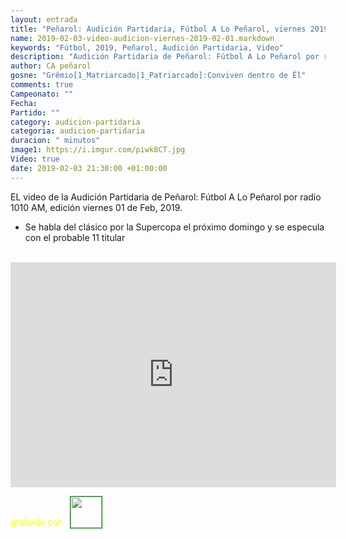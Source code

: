 ```yaml
---
layout: entrada
title: "Peñarol: Audición Partidaria, Fútbol A Lo Peñarol, viernes 2019-02-01 por 1010 AM"
name: 2019-02-03-video-audicion-viernes-2019-02-01.markdown
keywords: "Fútbol, 2019, Peñarol, Audición Partidaria, Video"
description: "Audición Partidaria de Peñarol: Fútbol A Lo Peñarol por radio 1010 AM, edición del viernes 01 de Feb 2019"
author: CA peñarol
gosne: "Grêmio[1_Matriarcado|1_Patriarcado]:Conviven dentro de Êl"
comments: true
Campeonato: ""
Fecha:
Partido: ""
category: audicion-partidaria
categoria: audicion-partidaria
duracion: " minutos"
image1: https://i.imgur.com/piwk8CT.jpg
Video: true
date: 2019-02-03 21:30:00 +01:00:00
---
```

<!---
Campeonato: <span>{{ page.Campeonato }}</span><br>
Fecha: <span>{{ page.Fecha }}</span><br>
Encuentro: <span>{{ page.Partido }}</span><br>-->

EL video de la Audición Partidaria de Peñarol: Fútbol A Lo Peñarol por radio 1010 AM, edición viernes 01 de Feb, 2019.

  - Se habla del clásico por la Supercopa el próximo domingo y se especula con el probable 11 titular

<br>

<iframe width="521" height="360" src="https://www.youtube.com/embed/kFUI8xdOcKM" frameborder="0" allow="accelerometer; autoplay; encrypted-media; gyroscope; picture-in-picture" allowfullscreen></iframe>

<span style="color:yellow;">grabado con</span> <a href="http://ffmpeg.org"><img src="{{ site.url }}/images/ffmpeg.png" width="50px" style="border:1px solid green;vertical-align: sub;margin-left:7px;"></a>
